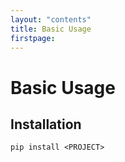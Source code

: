 ```yaml
---
layout: "contents"
title: Basic Usage
firstpage:
---
```


# Basic Usage

## Installation

```
pip install <PROJECT>
```

